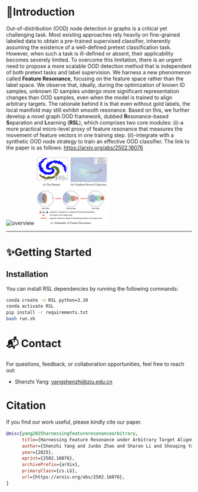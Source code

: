 <div align="center">





</div>

# 📖Introduction

Out-of-distribution (OOD) node detection in graphs is a critical yet challenging task. Most existing approaches rely heavily on fine-grained labeled data to obtain a pre-trained supervised classifier, inherently assuming the existence of a well-defined pretext classification task. However, when such a task is ill-defined or absent, their applicability becomes severely limited. To overcome this limitation, there is an urgent need to propose a more scalable OOD detection method that is independent of both pretext tasks and label supervision. We harness a new phenomenon called **Feature Resonance**, focusing on the feature space rather than the label space. We observe that, ideally, during the optimization of known ID samples, unknown ID samples undergo more significant representation changes than OOD samples, even when the model is trained to align arbitrary targets.
The rationale behind it is that even without gold labels, the local manifold may still exhibit smooth resonance.  Based on this, we further develop a novel graph OOD framework, dubbed **R**esonance-based **S**eparation and **L**earning (**RSL**), which comprises two core modules:  (i)-a more practical micro-level proxy of feature resonance that measures the movement of feature vectors in one training step. (ii)-integrate with a synthetic OOD node strategy to train an effective OOD classifier. The link to the paper is as follows: https://arxiv.org/abs/2502.16076


<img src=".\fig\grad.gif" alt="overview" style="width:55%;"><img src="./fig/FR.png" alt="overview" style="width:40%;">


---

# ✨Getting Started

## Installation

You can install RSL dependencies by running the following commands:
```bash
conda create -n RSL python=3.10
conda activate RSL
pip install -r requirements.txt
bash run.sh
```


# 📬 Contact

For questions, feedback, or collaboration opportunities, feel free to reach out:
- Shenzhi Yang: yangshenzhi@zju.edu.cn

# Citation
If you find our work useful, please kindly cite our paper.
```bib
@misc{yang2025harnessingfeatureresonancearbitrary,
      title={Harnessing Feature Resonance under Arbitrary Target Alignment for Out-of-Distribution Node Detection}, 
      author={Shenzhi Yang and Junbo Zhao and Sharon Li and Shouqing Yang and Dingyu Yang and Xiaofang Zhang and Haobo Wang},
      year={2025},
      eprint={2502.16076},
      archivePrefix={arXiv},
      primaryClass={cs.LG},
      url={https://arxiv.org/abs/2502.16076}, 
}
```
